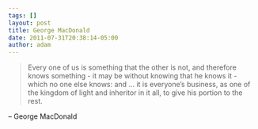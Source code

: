 ```yaml
---
tags: []
layout: post
title: George MacDonald
date: 2011-07-31T20:38:14-05:00
author: adam
---
```


> Every one of us is something that the other is not, and therefore knows something - it may be without knowing that he knows it - which no one else knows: and … it is everyone’s business, as one of the kingdom of light and inheritor in it all, to give his portion to the rest.

– George MacDonald
